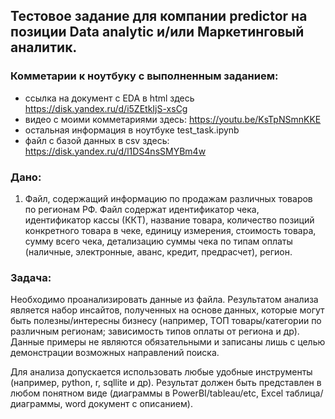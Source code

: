 ## Тестовое задание для компании predictor на позиции Data analytic и/или Маркетинговый аналитик.

### Комметарии к ноутбуку с выполненным заданием:
* ссылка на документ с EDA в html здесь https://disk.yandex.ru/d/i5ZEtkIjS-xsCg
* видео с моими комметариями здесь: https://youtu.be/KsTpNSmnKKE
* остальная информация в ноутбуке test_task.ipynb
* файл с базой данных в csv здесь: https://disk.yandex.ru/d/l1DS4nsSMYBm4w

  
### Дано:  
1. Файл, содержащий информацию по продажам различных товаров по регионам РФ. Файл содержат идентификатор чека, идентификатор кассы (ККТ), название товара, количество позиций конкретного товара в чеке,
единицу измерения, стоимость товара, сумму всего чека, детализацию суммы чека по типам оплаты (наличные, электронные, аванс, кредит, предрасчет), регион. 

### Задача:  
Необходимо проанализировать данные из файла. Результатом анализа является набор инсайтов, полученных на основе данных, которые могут быть полезны/интересны бизнесу
(например, ТОП товары/категории по различным регионам; зависимость типов оплаты от региона и др). Данные примеры не являются обязательными и записаны лишь с целью демонстрации возможных направлений поиска. 

Для анализа допускается использовать любые удобные инструменты (например, python, r, sqllite и др).
Результат должен быть представлен в любом понятном виде (диаграммы в PowerBI/tableau/etc, Excel таблица/диаграммы, word документ с описанием).
